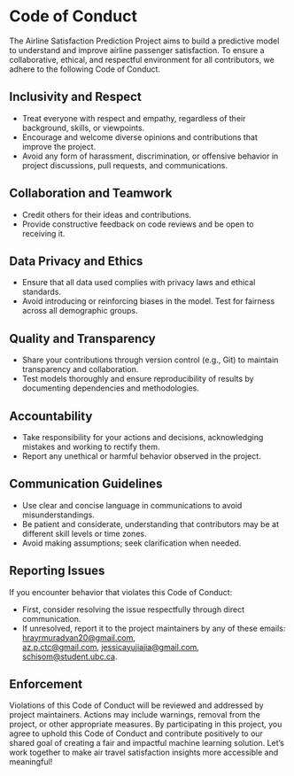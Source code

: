 # Code of Conduct

The Airline Satisfaction Prediction Project aims to build a predictive model to understand and improve airline passenger satisfaction. To ensure a collaborative, ethical, and respectful environment for all contributors, we adhere to the following Code of Conduct.

## Inclusivity and Respect
- Treat everyone with respect and empathy, regardless of their background, skills, or viewpoints.
- Encourage and welcome diverse opinions and contributions that improve the project.
- Avoid any form of harassment, discrimination, or offensive behavior in project discussions, pull requests, and communications.
## Collaboration and Teamwork
- Credit others for their ideas and contributions.
- Provide constructive feedback on code reviews and be open to receiving it.
## Data Privacy and Ethics
- Ensure that all data used complies with privacy laws and ethical standards. 
- Avoid introducing or reinforcing biases in the model. Test for fairness across all demographic groups.
## Quality and Transparency
- Share your contributions through version control (e.g., Git) to maintain transparency and collaboration.
- Test models thoroughly and ensure reproducibility of results by documenting dependencies and methodologies.
## Accountability
- Take responsibility for your actions and decisions, acknowledging mistakes and working to rectify them.
- Report any unethical or harmful behavior observed in the project.
## Communication Guidelines
- Use clear and concise language in communications to avoid misunderstandings.
- Be patient and considerate, understanding that contributors may be at different skill levels or time zones.
- Avoid making assumptions; seek clarification when needed.
## Reporting Issues
If you encounter behavior that violates this Code of Conduct:

- First, consider resolving the issue respectfully through direct communication.
- If unresolved, report it to the project maintainers by any of these emails:  
hrayrmuradyan20@gmail.com,  
az.p.ctc@gmail.com,
jessicayujiajia@gmail.com,
schisom@student.ubc.ca.

## Enforcement
Violations of this Code of Conduct will be reviewed and addressed by project maintainers. Actions may include warnings, removal from the project, or other appropriate measures.
By participating in this project, you agree to uphold this Code of Conduct and contribute positively to our shared goal of creating a fair and impactful machine learning solution. Let’s work together to make air travel satisfaction insights more accessible and meaningful!
